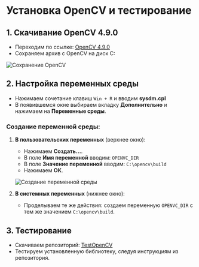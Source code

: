 # Установка OpenCV и тестирование

## 1. Скачивание OpenCV 4.9.0

- Переходим по ссылке: [OpenCV 4.9.0](https://sourceforge.net/projects/opencvlibrary/)
- Сохраняем архив с OpenCV на диск C:

![Сохранение OpenCV](https://github.com/user-attachments/assets/3e0d36f7-1635-4f8e-a852-1d6bea7a2e5d)

## 2. Настройка переменных среды

- Нажимаем сочетание клавиш `Win + R` и вводим **sysdm.cpl**
- В появившемся окне выбираем вкладку **Дополнительно** и нажимаем на **Переменные среды**.

### Создание переменной среды:

1. **В пользовательских переменных** (верхнее окно):
   - Нажимаем **Создать...**.
   - В поле **Имя переменной** вводим: `OPENVC_DIR`
   - В поле **Значение переменной** вводим: `C:\opencv\build`
   - Нажимаем **ОК**.

   ![Создание переменной среды](https://github.com/user-attachments/assets/257a8a27-65ee-4981-8f82-d8bd5ba0d71d)

2. **В системных переменных** (нижнее окно):
   - Проделываем те же действия: создаем переменную `OPENVC_DIR` с тем же значением `C:\opencv\build`.

## 3. Тестирование

- Скачиваем репозиторий: [TestOpenCV](https://github.com/letrepas/TestOpenCV.git)
- Тестируем установленную библиотеку, следуя инструкциям из репозитория.

